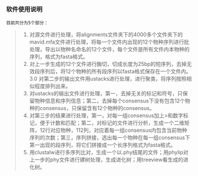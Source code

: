 
### 软件使用说明

	目前共分为5个部分：
>	1. 对源文件进行处理，将alignments文件夹下的4000多个文件夹下的mavid.mfa文件进行处理，将每一个文件内出现的12个物种序列进行批处理，导出以物种名命名的12个文件，每个文件是所有文件内本物种的序列，格式为fasta格式。
>	2. 对上一步生成的12个文件进行酶切，切成长度为25bp的短序列，去掉无效段序列后，将12个物种的所有段序列以fasta格式保存在一个文件内。
>	3.0 对第二步的输出文件用ustacks进行处理，进行聚类，将序列按照相似程度排列出来。
>	3. 对ustacks的输出文件进行处理，第一，去掉无关的标记和符号，只保留物种信息和序列信息；第二，去掉每个consensus下没有包含12个物种的consensus，只保留含有12个物种的consensus。
>	4. 对第三步的结果进行处理，第一，对每一组consensus加上>和数字标记，便于计数和匹配；第二，对标记的文件进行分析，生成一个二维矩阵，12行对应物种，112列，对应着每一组consensus内包含当前物种序列的次数；第三，序列拼接，选出每一个物种在每一组consensus下第一出现的段序列，将它们拼接成一个长序列格式为fasta格式。
>	5. 用clustalw进行多序列比对，生成一个以.phy结尾的文件；用phylip对上一步的phy文件进行建树处理，生成进化树；用treeview看生成的进化树。
